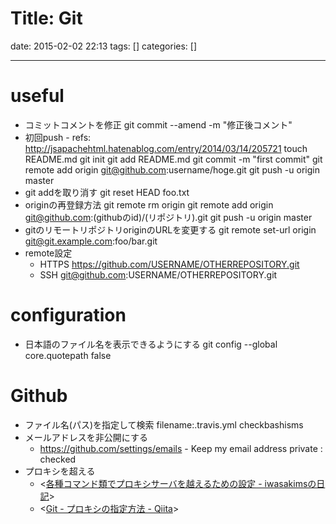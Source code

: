 Title: Git
==========
date: 2015-02-02 22:13
tags: []
categories: []
- - -
# useful
* コミットコメントを修正
		git commit --amend -m "修正後コメント"
* 初回push - refs: <http://jsapachehtml.hatenablog.com/entry/2014/03/14/205721>
		touch README.md
		git init
		git add README.md
		git commit -m "first commit"
		git remote add origin git@github.com:username/hoge.git
		git push -u origin master
* git addを取り消す
		git reset HEAD foo.txt
* originの再登録方法
		git remote rm origin
		git remote add origin git@github.com:(githubのid)/(リポジトリ).git
		git push -u origin master
* gitのリモートリポジトリoriginのURLを変更する
		git remote set-url origin git@git.example.com:foo/bar.git
* remote設定
	* HTTPS
			https://github.com/USERNAME/OTHERREPOSITORY.git
	* SSH
			git@github.com:USERNAME/OTHERREPOSITORY.git

# configuration
* 日本語のファイル名を表示できるようにする
		git config --global core.quotepath false

# Github
* ファイル名(パス)を指定して検索
		filename:.travis.yml checkbashisms
* メールアドレスを非公開にする
	* <https://github.com/settings/emails> - Keep my email address private : checked
* プロキシを超える
	* <[各種コマンド類でプロキシサーバを越えるための設定 - iwasakimsの日記](http://d.hatena.ne.jp/iwasakims/touch/20120726/1343322297)>
	* <[Git - プロキシの指定方法 - Qiita](http://qiita.com/tunepolo/items/296c2639e0b750de41c6)>
